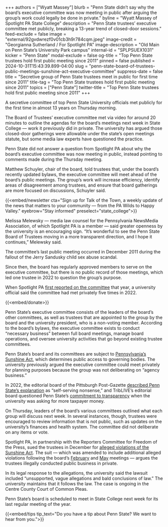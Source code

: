+++
authors = ["Wyatt Massey"]
blurb = "Penn State didn’t say why the board’s executive committee was now meeting in public after arguing the group’s work could legally be done in private."
byline = "Wyatt Massey of Spotlight PA State College"
description = "Penn State trustees’ executive committee met publicly, breaking a 13-year trend of closed-door sessions."
feed-exclude = false
image = "external/92gvdwrezf0v01cb3h9r784cqm.jpeg"
image-credit = "Georgianna Sutherland / For Spotlight PA"
image-description = "Old Main on Penn State’s University Park campus"
internal-id = "SPLPSUEX1031"
kicker = "Penn State"
modal-exclude = false
og-title = "Top Penn State trustees hold first public meeting since 2011"
pinned = false
published = 2024-10-31T15:43:39.899-04:00
slug = "penn-state-board-of-trustees-public-meetings-sunshine-act-executive-committee"
suppress-date = false
title = "Secretive group of Penn State trustees meet in public for first time since 2011"
title-tag = "Top Penn State trustees hold first public meeting since 2011"
topics = ["Penn State"]
twitter-title = "Top Penn State trustees hold first public meeting since 2011"
+++

A secretive committee of top Penn State University officials met publicly for the first time in almost 13 years on Thursday morning.

The Board of Trustees’ executive committee met via video for around 20 minutes to outline the agendas for the board’s meetings next week in State College — work it previously did in private. The university has argued those closed-door gatherings were allowable under the state’s open meetings statute, but some media law experts have questioned the practice.

Penn State did not answer a question from Spotlight PA about why the board’s executive committee was now meeting in public, instead pointing to comments made during the Thursday meeting.

Matthew Schuyler, chair of the board, told trustees that, under the board’s recently updated bylaws, the executive committee will meet ahead of the board’s public meetings. The group’s work will increase efficiency, identify areas of disagreement among trustees, and ensure that board gatherings are more focused on discussions, Schuyler said.

{{<embed/newsletter cta="Sign up for Talk of the Town, a weekly update of the news that matters to your community — from the PA Wilds to Happy Valley." eyebrow="Stay informed" preselect="state_college">}}

Melissa Melewsky — media law counsel for the Pennsylvania NewsMedia Association, of which Spotlight PA is a member — said greater openness by the university is an encouraging sign. “It’s wonderful to see the Penn State Board of Trustees moving in a more transparent direction, and I hope it continues,” Melewsky said.

The committee’s last public meeting occurred in December 2011 during the fallout of the Jerry Sandusky child sex abuse scandal.

Since then, the board has regularly approved members to serve on the executive committee, but there is no public record of those meetings, which led one trustee in 2022 to question the group’s purpose.

When Spotlight PA <a href="https://www.spotlightpa.org/statecollege/2022/09/penn-state-board-of-trustees-sunshine-act-public-meetings/">first reported on the committee</a> that year, a university official said the committee had met privately five times in 2022.

{{<embed/donate>}}

Penn State’s executive committee consists of the leaders of the board’s other committees, as well as trustees that are appointed to the group by the board and the university president, who is a non-voting member. According to the board’s bylaws, the executive committee exists to conduct “necessary business” between full board meetings, manage board operations, and oversee university activities that go beyond existing trustee committees.

Penn State’s board and its committees are subject to <a href="https://web.archive.org/20100611131055/https://www.legis.state.pa.us/WU01/LI/LI/CT/HTM/65/65.HTM">Pennsylvania’s Sunshine Act</a>, which determines public access to governing bodies. The university previously argued the executive committee could meet privately for planning purposes because the group was not deliberating on “agency business.”

In 2022, the editorial board of the Pittsburgh Post-Gazette <a href="https://www.post-gazette.com/opinion/editorials/2022/09/20/penn-state-executive-committee-board-meetings-secret-hidden-sunshine-act-fine-jerry-sandusky/stories/202209200086">described Penn State’s explanation</a> as “self-serving nonsense,” and TribLIVE’s editorial board questioned Penn State’s <a href="https://web.archive.org/20220925102032/https://triblive.com/opinion/editorial-how-much-is-penn-states-public-private-hybrid-status-worth/">commitment to transparency</a> when the university was asking for more taxpayer money.

On Thursday, leaders of the board’s various committees outlined what each group will discuss next week. In several instances, though, trustees were encouraged to review information that is not public, such as updates on the university’s finances and health system. The committee did not deliberate on any items or vote.

Spotlight PA, in partnership with the Reporters Committee for Freedom of the Press, sued the trustees in December for <a href="https://www.spotlightpa.org/statecollege/2023/12/penn-state-trustees-lawsuit-centre-county-court-open-meetings-sunshine-act/">alleged violations of the Sunshine Act</a>. The suit — which was amended to include additional alleged violations following the board’s <a href="https://www.spotlightpa.org/statecollege/2024/02/penn-state-football-paterno-field-resolution-trustees-budget-cuts/">February</a> and <a href="https://www.spotlightpa.org/statecollege/2024/05/penn-state-football-beaver-stadium-trustees-private-meetings-sunshine-act/">May</a> meetings — argues the trustees illegally conducted public business in private.

In its legal response to the allegations, the university said the lawsuit included “unsupported, vague allegations and bald conclusions of law.” The university maintains that it follows the law. The case is ongoing in the Centre County Court of Common Pleas.

Penn State’s board is scheduled to meet in State College next week for its last regular meeting of the year.

{{<embed/tips tip_text="Do you have a tip about Penn State? We want to hear from you.">}}

